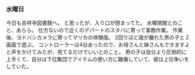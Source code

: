 ### 水曜日

今日も吉祥寺図書館へ。
と思ったが、入り口が閉まってた。
水曜閉館とのこと、あらら。
仕方ないので近くのデパートのスタバに寄って事務作業。
作業後、ヨドバシカメラに寄ってマリカの体験版。
2回りほど歳が離れた男の子と２画面で遊ぶ。
コントローラーは4台あったので、お母さんと妹さんもできますよと声をかけてみたが、見てるだけでいいとのこと。
男の子は自分より圧倒的に上手くて、自分は下位集団でアイテムの使い方に難儀していて、彼は上位争いをしていた。
